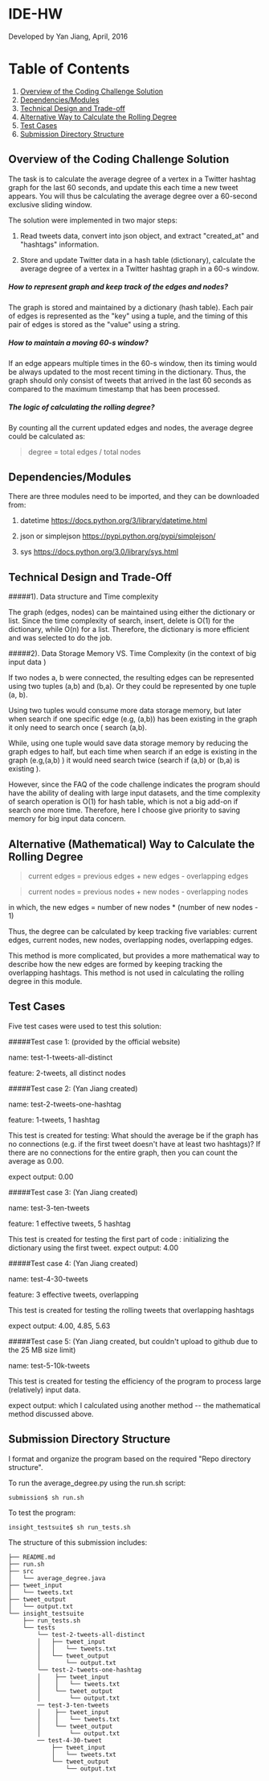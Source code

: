 # IDE-HW


Developed by Yan Jiang, April, 2016

# Table of Contents
1. [Overview of the Coding Challenge Solution](README.md#code-summary)
2. [Dependencies/Modules](README.md#Dependencies/Modules)
3. [Technical Design and Trade-off](README.md#Technical-Design-and-Trade-off)
4. [Alternative Way to Calculate the Rolling Degree](README.md#alternative-Way-to-Calculate-the-Rolling-Degree)
5. [Test Cases](README.md#test-cases)
6. [Submission Directory Structure](README.md#submission-directory-structure)


## Overview of the Coding Challenge Solution

The task is to calculate the average degree of a vertex in a Twitter hashtag graph for the last 60 seconds, and update this each time a new tweet appears. You will thus be calculating the average degree over a 60-second exclusive sliding window.

The solution were implemented in two major steps: 

1) Read tweets data, convert into json object, and extract "created_at" and "hashtags" information.

2) Store and update Twitter data in a hash table (dictionary), calculate the average degree of a vertex in a Twitter hashtag graph in a 60-s window.

##### How to represent graph and keep track of the edges and nodes?

The graph is stored and maintained by a dictionary (hash table). Each pair of edges is represented as the "key" using a tuple, and the timing of this pair of edges is stored as the "value" using a string.  

##### How to maintain a moving 60-s window?

If an edge appears multiple times in the 60-s window, then its timing would be always updated to the most recent timing in the dictionary. 
Thus, the graph should only consist of tweets that arrived in the last 60 seconds as compared to the maximum timestamp that has been processed.

##### The logic of calculating the rolling degree?

By counting all the current updated edges and nodes, the average degree could be calculated as:

> degree = total edges / total nodes


## Dependencies/Modules
There are three modules need to be imported, and they can be downloaded from:

1) datetime
https://docs.python.org/3/library/datetime.html

2) json or simplejson
https://pypi.python.org/pypi/simplejson/

3) sys
https://docs.python.org/3.0/library/sys.html

## Technical Design and Trade-Off
#####1). Data structure and Time complexity

The graph (edges, nodes) can be maintained using either the dictionary or list. Since the time complexity of search, insert, delete is O(1) for the dictionary, while O(n) for a list. Therefore, the dictionary is more efficient and was selected to do the job. 

#####2). Data Storage Memory VS. Time Complexity (in the context of big input data )

If two nodes a, b were connected, the resulting edges can be represented using two tuples (a,b) and (b,a). Or they could be represented by one tuple (a, b).

Using two tuples would consume more data storage memory, but later when search if one specific edge (e.g, (a,b)) has been existing in the graph it only need to search once ( search (a,b). 

While, using one tuple would save data storage memory by reducing the graph edges to half, but each time when search if an edge is existing in the graph (e.g,(a,b) ) it would need search twice (search if (a,b) or (b,a) is existing ). 

However, since the FAQ of the code challenge indicates the program should have the ability of dealing with large input datasets, and the time complexity of search operation is O(1) for hash table, which is not a big add-on if search one more time. Therefore, here I choose give priority to saving memory for big input data concern. 


## Alternative (Mathematical) Way to Calculate the Rolling Degree

> current edges = previous edges + new edges - overlapping edges

> current nodes = previous nodes + new nodes - overlapping nodes

in which, the new edges = number of new nodes * (number of new nodes - 1)

Thus, the degree can be calculated by keep tracking five variables: current edges, current nodes, new nodes, overlapping nodes, overlapping edges. 

This method is more complicated, but provides a more mathematical way to describe how the new edges are formed by keeping tracking the overlapping hashtags. This method is not used in calculating the rolling degree in this module.  



## Test Cases
Five test cases were used to test this solution:

#####Test case 1: (provided by the official website)

name: test-1-tweets-all-distinct

feature: 2-tweets, all distinct nodes


#####Test case 2: (Yan Jiang created)

name: test-2-tweets-one-hashtag

feature: 1-tweets, 1 hashtag

This test is created for testing: What should the average be if the graph has no connections (e.g. if the first tweet doesn't have at least two hashtags)?
If there are no connections for the entire graph, then you can count the average as 0.00.

expect output: 0.00

#####Test case 3: (Yan Jiang created)

name: test-3-ten-tweets

feature: 1 effective tweets, 5 hashtag 

This test is created for testing the first part of code : initializing the dictionary using the first tweet.
expect output: 4.00

#####Test case 4: (Yan Jiang created)

name: test-4-30-tweets

feature: 3 effective tweets, overlapping

This test is created for testing the rolling tweets that overlapping hashtags 

expect output: 4.00, 4.85, 5.63

#####Test case 5: (Yan Jiang created, but couldn't upload to github due to the 25 MB size limit)

name: test-5-10k-tweets

This test is created for testing the efficiency of the program to process large (relatively) input data. 

expect output: which I calculated using another method -- the mathematical method discussed above.

## Submission Directory Structure

I format and organize the program based on the required "Repo directory structure".

To run the average_degree.py using the run.sh script: 

```
submission$ sh run.sh
```

To test the program: 

```
insight_testsuite$ sh run_tests.sh 
```
The structure of this submission includes: 
```
├── README.md 
├── run.sh
├── src
│   └── average_degree.java
├── tweet_input
│   └── tweets.txt
├── tweet_output
│   └── output.txt
└── insight_testsuite
    ├── run_tests.sh
    └── tests
        └── test-2-tweets-all-distinct
        │   ├── tweet_input
        │   │   └── tweets.txt
        │   └── tweet_output
        │       └── output.txt
        └── test-2-tweets-one-hashtag
        │    ├── tweet_input
        │    │   └── tweets.txt
        │    └── tweet_output
        │        └── output.txt
        ── test-3-ten-tweets
        │    ├── tweet_input
        │    │   └── tweets.txt
        │    └── tweet_output
        │        └── output.txt
        ── test-4-30-tweet
            ├── tweet_input
            │   └── tweets.txt
            └── tweet_output
                └── output.txt

```
